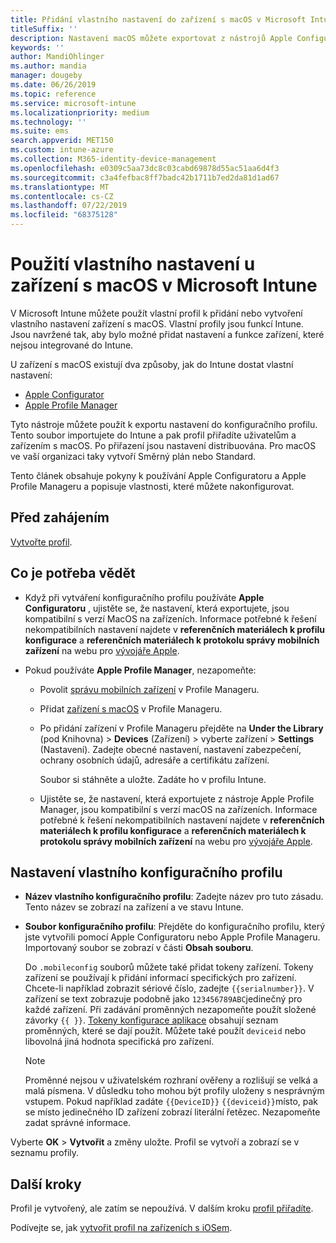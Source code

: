 ```yaml
---
title: Přidání vlastního nastavení do zařízení s macOS v Microsoft Intune – Azure | Microsoft Docs
titleSuffix: ''
description: Nastavení macOS můžete exportovat z nástrojů Apple Configurator nebo Apple Profile Manager a pak je importovat do Microsoft Intune. Tato nastavení můžou vytvářet, používat a řídit vlastní nastavení a funkce na zařízeních macOS. Vlastní profil pak můžete přiřadit zařízením s macOS v organizaci nebo je mezi ně distribuovat, a vytvořit tak základní nebo standardní nastavení.
keywords: ''
author: MandiOhlinger
ms.author: mandia
manager: dougeby
ms.date: 06/26/2019
ms.topic: reference
ms.service: microsoft-intune
ms.localizationpriority: medium
ms.technology: ''
ms.suite: ems
search.appverid: MET150
ms.custom: intune-azure
ms.collection: M365-identity-device-management
ms.openlocfilehash: e0309c5aa73dc8c03cabd69878d55ac51aa6d4f3
ms.sourcegitcommit: c3a4fefbac8ff7badc42b1711b7ed2da81d1ad67
ms.translationtype: MT
ms.contentlocale: cs-CZ
ms.lasthandoff: 07/22/2019
ms.locfileid: "68375128"
---
```

# <a name="use-custom-settings-for-macos-devices-in-microsoft-intune"></a>Použití vlastního nastavení u zařízení s macOS v Microsoft Intune

V Microsoft Intune můžete použít vlastní profil k přidání nebo vytvoření vlastního nastavení zařízení s macOS. Vlastní profily jsou funkcí Intune. Jsou navržené tak, aby bylo možné přidat nastavení a funkce zařízení, které nejsou integrované do Intune.

U zařízení s macOS existují dva způsoby, jak do Intune dostat vlastní nastavení:

- [Apple Configurator](https://itunes.apple.com/app/apple-configurator-2/id1037126344?mt=12)
- [Apple Profile Manager](https://support.apple.com/profile-manager)

Tyto nástroje můžete použít k exportu nastavení do konfiguračního profilu. Tento soubor importujete do Intune a pak profil přiřadíte uživatelům a zařízením s macOS. Po přiřazení jsou nastavení distribuována. Pro macOS ve vaší organizaci taky vytvoří Směrný plán nebo Standard.

Tento článek obsahuje pokyny k používání Apple Configuratoru a Apple Profile Manageru a popisuje vlastnosti, které můžete nakonfigurovat.

## <a name="before-you-begin"></a>Před zahájením

[Vytvořte profil](device-profile-create.md).

## <a name="what-you-need-to-know"></a>Co je potřeba vědět

- Když při vytváření konfiguračního profilu používáte **Apple Configuratoru** , ujistěte se, že nastavení, která exportujete, jsou kompatibilní s verzí MacOS na zařízeních. Informace potřebné k řešení nekompatibilních nastavení najdete v **referenčních materiálech k profilu konfigurace** a **referenčních materiálech k protokolu správy mobilních zařízení** na webu pro [vývojáře Apple](https://developer.apple.com/).

- Pokud používáte **Apple Profile Manager**, nezapomeňte:

  - Povolit [správu mobilních zařízení](https://help.apple.com/serverapp/mac/5.7/#/apd05B9B761-D390-4A75-9251-E9AD29A61D0C) v Profile Manageru.
  - Přidat [zařízení s macOS](https://help.apple.com/profilemanager/mac/5.7/#/pm9onzap1984) v Profile Manageru.
  - Po přidání zařízení v Profile Manageru přejděte na **Under the Library** (pod Knihovna)  > **Devices** (Zařízení) > vyberte zařízení > **Settings** (Nastavení). Zadejte obecné nastavení, nastavení zabezpečení, ochrany osobních údajů, adresáře a certifikátu zařízení.

    Soubor si stáhněte a uložte. Zadáte ho v profilu Intune. 

  - Ujistěte se, že nastavení, která exportujete z nástroje Apple Profile Manager, jsou kompatibilní s verzí macOS na zařízeních. Informace potřebné k řešení nekompatibilních nastavení najdete v **referenčních materiálech k profilu konfigurace** a **referenčních materiálech k protokolu správy mobilních zařízení** na webu pro [vývojáře Apple](https://developer.apple.com/).

## <a name="custom-configuration-profile-settings"></a>Nastavení vlastního konfiguračního profilu

- **Název vlastního konfiguračního profilu**: Zadejte název pro tuto zásadu. Tento název se zobrazí na zařízení a ve stavu Intune.
- **Soubor konfiguračního profilu**: Přejděte do konfiguračního profilu, který jste vytvořili pomocí Apple Configuratoru nebo Apple Profile Manageru. Importovaný soubor se zobrazí v části **Obsah souboru**.

  Do `.mobileconfig` souborů můžete také přidat tokeny zařízení. Tokeny zařízení se používají k přidání informací specifických pro zařízení. Chcete-li například zobrazit sériové číslo, zadejte `{{serialnumber}}`. V zařízení se text zobrazuje podobně jako `123456789ABC`jedinečný pro každé zařízení. Při zadávání proměnných nezapomeňte použít složené závorky `{{ }}`. [Tokeny konfigurace aplikace](app-configuration-policies-use-ios.md#tokens-used-in-the-property-list) obsahují seznam proměnných, které se dají použít. Můžete také použít `deviceid` nebo libovolná jiná hodnota specifická pro zařízení.

  > [!NOTE]
  > Proměnné nejsou v uživatelském rozhraní ověřeny a rozlišují se velká a malá písmena. V důsledku toho mohou být profily uloženy s nesprávným vstupem. Pokud například zadáte `{{DeviceID}}` `{{deviceid}}`místo, pak se místo jedinečného ID zařízení zobrazí literální řetězec. Nezapomeňte zadat správné informace.

Vyberte **OK** > **Vytvořit** a změny uložte. Profil se vytvoří a zobrazí se v seznamu profily.

## <a name="next-steps"></a>Další kroky

Profil je vytvořený, ale zatím se nepoužívá. V dalším kroku [profil přiřadíte](device-profile-assign.md).

Podívejte se, jak [vytvořit profil na zařízeních s iOSem](custom-settings-ios.md).
